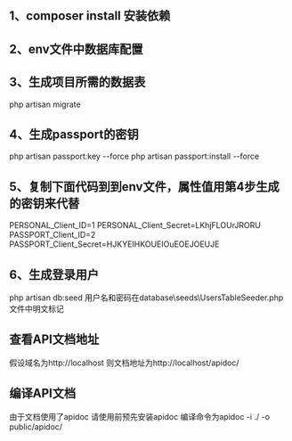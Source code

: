 ## 1、composer  install  安装依赖
## 2、env文件中数据库配置
## 3、生成项目所需的数据表
   php artisan migrate
## 4、生成passport的密钥
   php artisan passport:key --force
   php artisan passport:install --force
## 5、复制下面代码到到env文件，属性值用第4步生成的密钥来代替
   PERSONAL_Client_ID=1
   PERSONAL_Client_Secret=LKhjFLOUrJRORU
   PASSPORT_Client_ID=2
   PASSPORT_Client_Secret=HJKYEIHKOUEIOuEOEJOEUJE
## 6、生成登录用户
   php artisan db:seed
   用户名和密码在database\seeds\UsersTableSeeder.php文件中明文标记


## 查看API文档地址
   假设域名为http://localhost  则文档地址为http://localhost/apidoc/

## 编译API文档
  由于文档使用了apidoc 请使用前预先安装apidoc
  编译命令为apidoc -i ./ -o public/apidoc/

